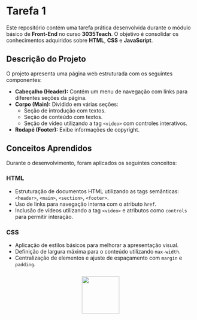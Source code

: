 # Tarefa 1

Este repositório contém uma tarefa prática desenvolvida durante o módulo básico de **Front-End** no curso **3035Teach**. O objetivo é consolidar os conhecimentos adquiridos sobre **HTML**, **CSS** e **JavaScript**.

## Descrição do Projeto

O projeto apresenta uma página web estruturada com os seguintes componentes:

- **Cabeçalho (Header):** Contém um menu de navegação com links para diferentes seções da página.
- **Corpo (Main):** Dividido em várias seções:
  - Seção de introdução com textos.
  - Seção de conteúdo com textos.
  - Seção de vídeo utilizando a tag `<video>` com controles interativos.
- **Rodapé (Footer):** Exibe informações de copyright.

## Conceitos Aprendidos

Durante o desenvolvimento, foram aplicados os seguintes conceitos:

### HTML
- Estruturação de documentos HTML utilizando as tags semânticas: `<header>`, `<main>`, `<section>`, `<footer>`.
- Uso de links para navegação interna com o atributo `href`.
- Inclusão de vídeos utilizando a tag `<video>` e atributos como `controls` para permitir interação.

### CSS
- Aplicação de estilos básicos para melhorar a apresentação visual.
- Definição de largura máxima para o conteúdo utilizando `max-width`.
- Centralização de elementos e ajuste de espaçamento com `margin` e `padding`.


<div align="center">
  <a href="https://www.3035tech.com/" target="_blank"
  ><img
    src="https://d9hhrg4mnvzow.cloudfront.net/lp.3035tech.com/96c1669d-logo-teach-horiz-branco_1000000000000000000028.png"
    style="
      width: 100px;
      padding: 10px;
      border-radius: 10px;
    "
  /></a>
</div>
